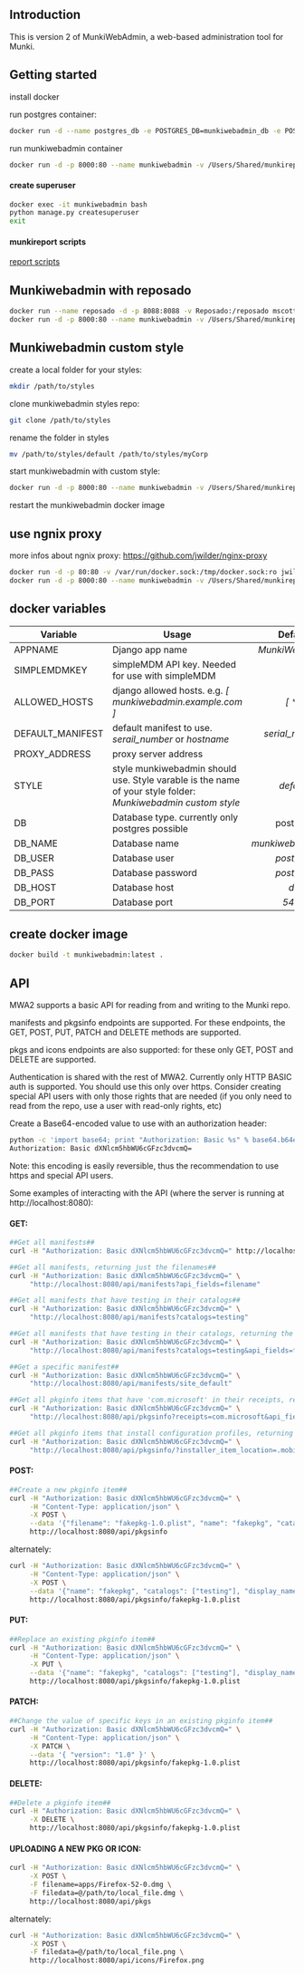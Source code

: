 ## Introduction
This is version 2 of MunkiWebAdmin, a web-based administration tool for Munki.

## Getting started
install docker

run postgres container:
```bash
docker run -d --name postgres_db -e POSTGRES_DB=munkiwebadmin_db -e POSTGRES_USER=postgres -e POSTGRES_PASSWORD=postgres postgres:9.6
```

run munkiwebadmin container
```bash
docker run -d -p 8000:80 --name munkiwebadmin -v /Users/Shared/munkirepo:/munkirepo -e DB_HOST=postgres_db -e DB_NAME=munkiwebadmin_db -e DB_USER=postgres -e DB_PASS=postgres --link postgres_db -h $HOSTNAME stevekueng/munkiwebadmin
```

#### create superuser
```bash
docker exec -it munkiwebadmin bash
python manage.py createsuperuser
exit
```

#### munkireport scripts
[report scripts](https://github.com/SteveKueng/mwa2_scripts)

## Munkiwebadmin with reposado
```bash
docker run --name reposado -d -p 8088:8088 -v Reposado:/reposado mscottblake/reposado
docker run -d -p 8000:80 --name munkiwebadmin -v /Users/Shared/munkirepo:/munkirepo -v Reposado:/reposado -h $HOSTNAME --link postgres_db stevekueng/munkiwebadmin
```


## Munkiwebadmin custom style
create a local folder for your styles: 
```bash
mkdir /path/to/styles
```
clone munkiwebadmin styles repo:
```bash
git clone /path/to/styles
```
rename the folder in styles
```bash
mv /path/to/styles/default /path/to/styles/myCorp
```

start munkiwebadmin with custom style:
```bash
docker run -d -p 8000:80 --name munkiwebadmin -v /Users/Shared/munkirepo:/munkirepo -v /path/to/styles:/munkiwebadmin/munkiwebadmin/static/styles -e STYLE="myCorp" -h $HOSTNAME --link postgres_db stevekueng/munkiwebadmin
```


restart the munkiwebadmin docker image

## use ngnix proxy
more infos about ngnix proxy: https://github.com/jwilder/nginx-proxy

```bash
docker run -d -p 80:80 -v /var/run/docker.sock:/tmp/docker.sock:ro jwilder/nginx-proxy
docker run -d -p 8000:80 --name munkiwebadmin -v /Users/Shared/munkirepo:/munkirepo -e DB_HOST=postgres_db -e DB_NAME=munkiwebadmin_db -e DB_USER=postgres -e DB_PASS=postgres --link postgres_db -e VIRTUAL_HOST=munkiwebadmin.example.com -h $HOSTNAME stevekueng/munkiwebadmin
```

## docker variables

| Variable      | Usage         | Default|
| ------------- |-------------|:------:|
| APPNAME      | Django app name | _MunkiWebAdmin_ |
| SIMPLEMDMKEY  | simpleMDM API key. Needed for use with simpleMDM ||
| ALLOWED_HOSTS | django allowed hosts. e.g. _[ munkiwebadmin.example.com ]_ |_[ * ]_|
| DEFAULT_MANIFEST | default manifest to use. _serail_number_ or _hostname_     |_serial_number_ |
| PROXY_ADDRESS | proxy server address     ||
| STYLE | style munkiwebadmin should use. Style varable is the name of your style folder: _Munkiwebadmin custom style_ |_default_ |
| DB | Database type. currently only postgres possible | postgres |
| DB_NAME | Database name | _munkiwebadmin_db_ |
| DB_USER | Database user     | _postgres_ |
| DB_PASS | Database password | _postgres_ |
| DB_HOST | Database host     | _db_       |
| DB_PORT | Database port     | _5432_     |

## create docker image
```bash
docker build -t munkiwebadmin:latest .
```

## API
MWA2 supports a basic API for reading from and writing to the Munki repo.

manifests and pkgsinfo endpoints are supported. For these endpoints, the GET, POST, PUT, PATCH and DELETE methods are supported.

pkgs and icons endpoints are also supported: for these only GET, POST and DELETE are supported.

Authentication is shared with the rest of MWA2. Currently only HTTP BASIC auth is supported. You should use this only over https. Consider creating special API users with only those rights that are needed (if you only need to read from the repo, use a user with read-only rights, etc)

Create a Base64-encoded value to use with an authorization header:   
```bash
python -c 'import base64; print "Authorization: Basic %s" % base64.b64encode("username:password")'
Authorization: Basic dXNlcm5hbWU6cGFzc3dvcmQ=
```

Note: this encoding is easily reversible, thus the recommendation to use https and special API users.

Some examples of interacting with the API (where the server is running at http://localhost:8080):

#### GET:
```bash
##Get all manifests##
curl -H "Authorization: Basic dXNlcm5hbWU6cGFzc3dvcmQ=" http://localhost:8080/api/manifests

##Get all manifests, returning just the filenames##
curl -H "Authorization: Basic dXNlcm5hbWU6cGFzc3dvcmQ=" \
     "http://localhost:8080/api/manifests?api_fields=filename"

##Get all manifests that have testing in their catalogs##
curl -H "Authorization: Basic dXNlcm5hbWU6cGFzc3dvcmQ=" \
     "http://localhost:8080/api/manifests?catalogs=testing"

##Get all manifests that have testing in their catalogs, returning the filename and the catalog list##
curl -H "Authorization: Basic dXNlcm5hbWU6cGFzc3dvcmQ=" \
     "http://localhost:8080/api/manifests?catalogs=testing&api_fields=filename,catalogs"

##Get a specific manifest##
curl -H "Authorization: Basic dXNlcm5hbWU6cGFzc3dvcmQ=" \
     "http://localhost:8080/api/manifests/site_default"

##Get all pkginfo items that have 'com.microsoft' in their receipts, returning only the filenames##
curl -H "Authorization: Basic dXNlcm5hbWU6cGFzc3dvcmQ=" \
     "http://localhost:8080/api/pkgsinfo?receipts=com.microsoft&api_fields=filename"

##Get all pkginfo items that install configuration profiles, returning the filenames and the installer_item_location##
curl -H "Authorization: Basic dXNlcm5hbWU6cGFzc3dvcmQ=" \
     "http://localhost:8080/api/pkgsinfo/?installer_item_location=.mobileconfig&api_fields=filename,installer_item_location"
```

#### POST:
```bash
##Create a new pkginfo item##
curl -H "Authorization: Basic dXNlcm5hbWU6cGFzc3dvcmQ=" \
     -H "Content-Type: application/json" \
     -X POST \
     --data '{"filename": "fakepkg-1.0.plist", "name": "fakepkg", "catalogs": ["testing"], "display_name": "Example pkg"}' \
     http://localhost:8080/api/pkgsinfo
```
alternately:
```bash
curl -H "Authorization: Basic dXNlcm5hbWU6cGFzc3dvcmQ=" \
     -H "Content-Type: application/json" \
     -X POST \
     --data '{"name": "fakepkg", "catalogs": ["testing"], "display_name": "Example pkg"}' \
     http://localhost:8080/api/pkgsinfo/fakepkg-1.0.plist
```

#### PUT:
```bash
##Replace an existing pkginfo item##
curl -H "Authorization: Basic dXNlcm5hbWU6cGFzc3dvcmQ=" \
     -H "Content-Type: application/json" \
     -X PUT \
     --data '{"name": "fakepkg", "catalogs": ["testing"], "display_name": "Example pkg"}' \
     http://localhost:8080/api/pkgsinfo/fakepkg-1.0.plist
```

#### PATCH:
```bash
##Change the value of specific keys in an existing pkginfo item##
curl -H "Authorization: Basic dXNlcm5hbWU6cGFzc3dvcmQ=" \
     -H "Content-Type: application/json" \
     -X PATCH \
     --data '{ "version": "1.0" }' \
     http://localhost:8080/api/pkgsinfo/fakepkg-1.0.plist
```

#### DELETE:
```bash
##Delete a pkginfo item##
curl -H "Authorization: Basic dXNlcm5hbWU6cGFzc3dvcmQ=" \
     -X DELETE \
     http://localhost:8080/api/pkgsinfo/fakepkg-1.0.plist
```

#### UPLOADING A NEW PKG OR ICON:
```bash
curl -H "Authorization: Basic dXNlcm5hbWU6cGFzc3dvcmQ=" \
     -X POST \
     -F filename=apps/Firefox-52-0.dmg \
     -F filedata=@/path/to/local_file.dmg \
     http://localhost:8080/api/pkgs
```
alternately:
```bash
curl -H "Authorization: Basic dXNlcm5hbWU6cGFzc3dvcmQ=" \
     -X POST \
     -F filedata=@/path/to/local_file.png \
     http://localhost:8080/api/icons/Firefox.png
```